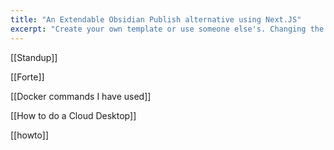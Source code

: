 ```yaml
---
title: "An Extendable Obsidian Publish alternative using Next.JS"
excerpt: "Create your own template or use someone else's. Changing the template is a matter of updating one line"
---
```


[[Standup]]

[[Forte]]

[[Docker commands I have used]]

[[How to do a Cloud Desktop]]

[[howto]]


